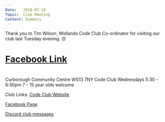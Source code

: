 ```yaml
---
Date:   2018-07-10
Topic:  Club Meeting
Content: Summary
---
```

Thank you to Tim Wilson, Midlands Code Club Co-ordinator for visiting our club last Tuesday evening. 😊

# [Facebook Link](https://www.facebook.com/1481985248595237/posts/1613020995491661/)

#
Curborough Community Centre
WS13 7NY
Code Club
Wednesdays 5:30 - 6:30pm
7 - 15 year olds welcome

Club Links:
[Code Club Website](https://lichfield-code-club.github.io/)

[Facebook Page](https://www.facebook.com/LichfieldCoders)

[Discord club messages](https://discord.gg/szz6xGK)
